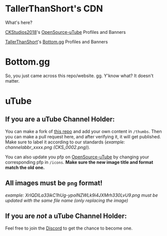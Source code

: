 # TallerThanShort's CDN
What's here?

[CKStudios2018](https://github.com/CKStudios2018)'s [OpenSource-uTube](https://ckstudios2018.github.io/OpenSource-uTube/) Profiles and Banners

[TallerThanShort](https://github.com/TallerThanShort)'s [Bottom.gg](https://tallerthanshort.github.io/bottom.gg) Profiles and Banners

# Bottom.gg
So, you just came across this repo/website. gg. Y'know what? It doesn't matter.

# uTube
## **If you are a uTube Channel Holder:**

You can make a fork of [this repo](https://github.com/TallerThanShort/ut3.ggpht) and add your own content in `/thumbs`. Then you can make a pull request here, and after verifying it, it will get published. Make sure to label it according to our standards (_example: channelabbr_xxxx.png (CKS_0002.png)_).

You can also update you pfp on [OpenSource-uTube](https://ckstudios2018.github.io/OpenSource-uTube/) by changing your corresponding pfp in `/icons`. **Make sure the new image title and format match the old one.**

## All images must be `png` format!

_example: XrIQDlLa33ikC1hUg-ypolNZWLk9i4JXMrh330LvU9.png must be updated with the same file name (only replacing the image)_

## **If you are *not* a uTube Channel Holder:**

Feel free to join the [Discord](https://discord.gg/fArH9rD) to get the chance to become one.
